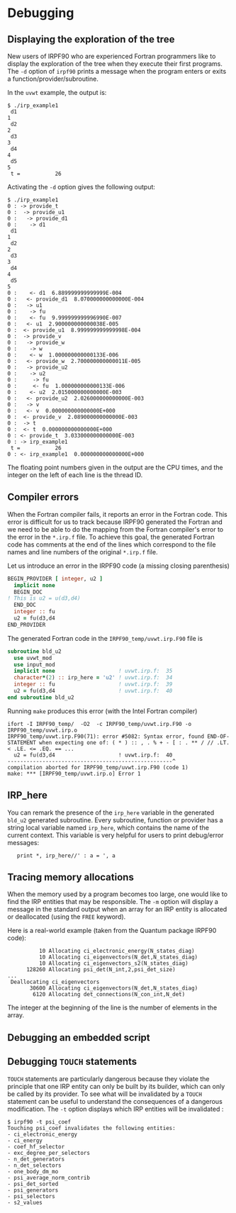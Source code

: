 Debugging
=========

Displaying the exploration of the tree
--------------------------------------

New users of IRPF90 who are experienced Fortran programmers like to
display the exploration of the tree when they execute their first programs.
The ``-d`` option of ``irpf90`` prints a message when the program enters
or exits a function/provider/subroutine. 

In the ``uvwt`` example, the output is:

```
$ ./irp_example1 
 d1
1
 d2
2
 d3
3
 d4
4
 d5
5
 t =           26
```

Activating the ``-d`` option gives the following output:

```
$ ./irp_example1 
0 : -> provide_t
0 :  -> provide_u1
0 :   -> provide_d1
0 :    -> d1
 d1
1
 d2
2
 d3
3
 d4
4
 d5
5
0 :    <- d1  6.889999999999999E-004
0 :   <- provide_d1  8.070000000000000E-004
0 :   -> u1
0 :    -> fu
0 :    <- fu  9.999999999996990E-007
0 :   <- u1  2.900000000000038E-005
0 :  <- provide_u1  8.999999999999998E-004
0 :  -> provide_v
0 :   -> provide_w
0 :    -> w
0 :    <- w  1.000000000000133E-006
0 :   <- provide_w  2.700000000000011E-005
0 :   -> provide_u2
0 :    -> u2
0 :     -> fu
0 :     <- fu  1.000000000000133E-006
0 :    <- u2  2.015000000000000E-003
0 :   <- provide_u2  2.026000000000000E-003
0 :   -> v
0 :   <- v  0.000000000000000E+000
0 :  <- provide_v  2.089000000000000E-003
0 :  -> t
0 :  <- t  0.000000000000000E+000
0 : <- provide_t  3.033000000000000E-003
0 : -> irp_example1
 t =           26
0 : <- irp_example1  0.000000000000000E+000
```

The floating point numbers given in the output are the CPU times, and the
integer on the left of each line is the thread ID.

Compiler errors
---------------

When the Fortran compiler fails, it reports an error in the Fortran code.
This error is difficult for us to track because IRPF90 generated the Fortran
and we need to be able to do the mapping from the Fortran compiler's error
to the error in the ``*.irp.f`` file. To achieve this goal, the generated
Fortran code has comments at the end of the lines which correspond to the
file names and line numbers of the original ``*.irp.f`` file.

Let us introduce an error in the IRPF90 code (a missing closing parenthesis)

``` fortran
BEGIN_PROVIDER [ integer, u2 ]
  implicit none
  BEGIN_DOC
! This is u2 = u(d3,d4)
  END_DOC
  integer :: fu
  u2 = fu(d3,d4
END_PROVIDER
```

The generated Fortran code in the ``IRPF90_temp/uvwt.irp.F90`` file is 

``` fortran
subroutine bld_u2
  use uvwt_mod
  use input_mod
  implicit none                    ! uvwt.irp.f:  35
  character*(2) :: irp_here = 'u2' ! uvwt.irp.f:  34
  integer :: fu                    ! uvwt.irp.f:  39
  u2 = fu(d3,d4                    ! uvwt.irp.f:  40
end subroutine bld_u2
```

Running ``make`` produces this error (with the Intel Fortran compiler)

```
ifort -I IRPF90_temp/  -O2  -c IRPF90_temp/uvwt.irp.F90 -o IRPF90_temp/uvwt.irp.o
IRPF90_temp/uvwt.irp.F90(71): error #5082: Syntax error, found END-OF-STATEMENT when expecting one of: ( * ) :: , . % + - [ : . ** / // .LT. < .LE. <= .EQ. == ...
  u2 = fu(d3,d4                    ! uvwt.irp.f:  40
----------------------------------------------------^
compilation aborted for IRPF90_temp/uvwt.irp.F90 (code 1)
make: *** [IRPF90_temp/uvwt.irp.o] Error 1
```

IRP_here
--------

You can remark the presence of the ``irp_here`` variable in the generated
``bld_u2`` generated subroutine. Every subroutine, function or provider has
a string local variable named ``irp_here``, which contains the name of the
current context. This variable is very helpful for users to print debug/error
messages:

```
   print *, irp_here//' : a = ', a
```

Tracing memory allocations
--------------------------

When the memory used by a program becomes too large, one would like to
find the IRP entities that may be responsible. The ``-m`` option will
display a message in the standard output when an array for an IRP entity is
allocated or deallocated (using the ``FREE`` keyword).

Here is a real-world example (taken from the Quantum package IRPF90 code):

```
          10 Allocating ci_electronic_energy(N_states_diag)
          10 Allocating ci_eigenvectors(N_det,N_states_diag)
          10 Allocating ci_eigenvectors_s2(N_states_diag)
      128260 Allocating psi_det(N_int,2,psi_det_size)
...
 Deallocating ci_eigenvectors
       30600 Allocating ci_eigenvectors(N_det,N_states_diag)
        6120 Allocating det_connections(N_con_int,N_det)
```

The integer at the beginning of the line is the number of elements in the
array.

Debugging an embedded script
----------------------------

Debugging ``TOUCH`` statements
------------------------------

``TOUCH`` statements are particularly dangerous because they violate
the principle that one IRP entity can only be built by its builder, which
can only be called by its provider. To see what will be invalidated by a
``TOUCH`` statement can be useful to understand the consequences of a
dangerous modification. The ``-t`` option displays which IRP entities will
be invalidated :

```
$ irpf90 -t psi_coef
Touching psi_coef invalidates the following entities:
- ci_electronic_energy
- ci_energy
- coef_hf_selector
- exc_degree_per_selectors
- n_det_generators
- n_det_selectors
- one_body_dm_mo
- psi_average_norm_contrib
- psi_det_sorted
- psi_generators
- psi_selectors
- s2_values
```


